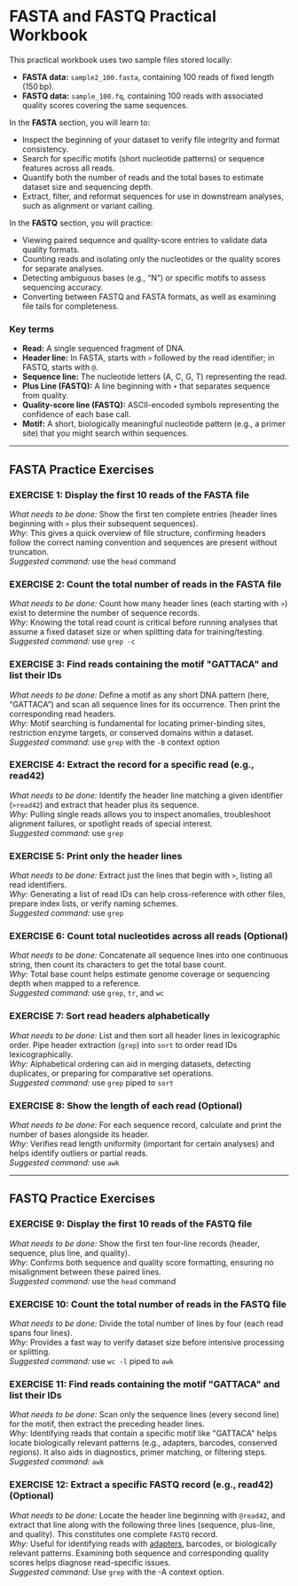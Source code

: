 # FASTA and FASTQ Practical Workbook

<!-- Introduction -->  
This practical workbook uses two sample files stored locally:  
- **FASTA data:** `sample2_100.fasta`, containing 100 reads of fixed length (150 bp).  
- **FASTQ data:** `sample_100.fq`, containing 100 reads with associated quality scores covering the same sequences.  

In the **FASTA** section, you will learn to:  
- Inspect the beginning of your dataset to verify file integrity and format consistency.  
- Search for specific motifs (short nucleotide patterns) or sequence features across all reads.  
- Quantify both the number of reads and the total bases to estimate dataset size and sequencing depth.  
- Extract, filter, and reformat sequences for use in downstream analyses, such as alignment or variant calling.  

In the **FASTQ** section, you will practice:  
- Viewing paired sequence and quality-score entries to validate data quality formats.  
- Counting reads and isolating only the nucleotides or the quality scores for separate analyses.  
- Detecting ambiguous bases (e.g., “N”) or specific motifs to assess sequencing accuracy.  
- Converting between FASTQ and FASTA formats, as well as examining file tails for completeness.  

### Key terms  
- **Read:** A single sequenced fragment of DNA.  
- **Header line:** In FASTA, starts with `>` followed by the read identifier; in FASTQ, starts with `@`.  
- **Sequence line:** The nucleotide letters (A, C, G, T) representing the read.  
- **Plus Line (FASTQ):** A line beginning with `+` that separates sequence from quality.  
- **Quality-score line (FASTQ):** ASCII-encoded symbols representing the confidence of each base call.  
- **Motif:** A short, biologically meaningful nucleotide pattern (e.g., a primer site) that you might search within sequences.  

---

## FASTA Practice Exercises  

### **EXERCISE 1: Display the first 10 reads of the FASTA file**  
*What needs to be done:* Show the first ten complete entries (header lines beginning with `>` plus their subsequent sequences).  
*Why:* This gives a quick overview of file structure, confirming headers follow the correct naming convention and sequences are present without truncation.  
*Suggested command:* use the `head` command  

### **EXERCISE 2: Count the total number of reads in the FASTA file**  
*What needs to be done:* Count how many header lines (each starting with `>`) exist to determine the number of sequence records.  
*Why:* Knowing the total read count is critical before running analyses that assume a fixed dataset size or when splitting data for training/testing.  
*Suggested command:* use `grep -c`  

### **EXERCISE 3: Find reads containing the motif "GATTACA" and list their IDs**  
*What needs to be done:* Define a motif as any short DNA pattern (here, “GATTACA”) and scan all sequence lines for its occurrence. Then print the corresponding read headers.  
*Why:* Motif searching is fundamental for locating primer-binding sites, restriction enzyme targets, or conserved domains within a dataset.  
*Suggested command:* use `grep` with the `-B` context option  

### **EXERCISE 4: Extract the record for a specific read (e.g., read42)**  
*What needs to be done:* Identify the header line matching a given identifier (`>read42`) and extract that header plus its sequence.  
*Why:* Pulling single reads allows you to inspect anomalies, troubleshoot alignment failures, or spotlight reads of special interest.  
*Suggested command:* use `grep`  

### **EXERCISE 5: Print only the header lines**  
*What needs to be done:* Extract just the lines that begin with `>`, listing all read identifiers.  
*Why:* Generating a list of read IDs can help cross-reference with other files, prepare index lists, or verify naming schemes.  
*Suggested command:* use `grep`  

### **EXERCISE 6: Count total nucleotides across all reads** (Optional)  
*What needs to be done:* Concatenate all sequence lines into one continuous string, then count its characters to get the total base count.  
*Why:* Total base count helps estimate genome coverage or sequencing depth when mapped to a reference.  
*Suggested command:* use `grep`, `tr`, and `wc`  

### **EXERCISE 7: Sort read headers alphabetically**  
*What needs to be done:* List and then sort all header lines in lexicographic order. Pipe header extraction (`grep`) into `sort` to order read IDs lexicographically.  
*Why:* Alphabetical ordering can aid in merging datasets, detecting duplicates, or preparing for comparative set operations.  
*Suggested command:* use `grep` piped to `sort`  

### **EXERCISE 8: Show the length of each read**  (Optional)  
*What needs to be done:* For each sequence record, calculate and print the number of bases alongside its header.  
*Why:* Verifies read length uniformity (important for certain analyses) and helps identify outliers or partial reads.  
*Suggested command:* use `awk`  

---

## FASTQ Practice Exercises  

### **EXERCISE 9: Display the first 10 reads of the FASTQ file**  
*What needs to be done:* Show the first ten four-line records (header, sequence, plus line, and quality).  
*Why:* Confirms both sequence and quality score formatting, ensuring no misalignment between these paired lines.  
*Suggested command:* use the `head` command  

### **EXERCISE 10: Count the total number of reads in the FASTQ file**  
*What needs to be done:* Divide the total number of lines by four (each read spans four lines).  
*Why:* Provides a fast way to verify dataset size before intensive processing or splitting.  
*Suggested command:* use `wc -l` piped to `awk`  

### **EXERCISE 11: Find reads containing the motif "GATTACA" and list their IDs**  
*What needs to be done:* Scan only the sequence lines (every second line) for the motif, then extract the preceding header lines.  
*Why:* Identifying reads that contain a specific motif like "GATTACA" helps locate biologically relevant patterns (e.g., adapters, barcodes, conserved regions). It also aids in diagnostics, primer matching, or filtering steps.  
*Suggested command:* `awk`  

### **EXERCISE 12: Extract a specific FASTQ record (e.g., read42)** (Optional)  
*What needs to be done:* Locate the header line beginning with `@read42`, and extract that line along with the following three lines (sequence, plus-line, and quality). This constitutes one complete `FASTQ` record.  
*Why:* Useful for identifying reads with [adapters](https://en.wikipedia.org/wiki/Adapter_(genetics)), barcodes, or biologically relevant patterns. Examining both sequence and corresponding quality scores helps diagnose read-specific issues.  
*Suggested command:* Use `grep` with the -A context option.
